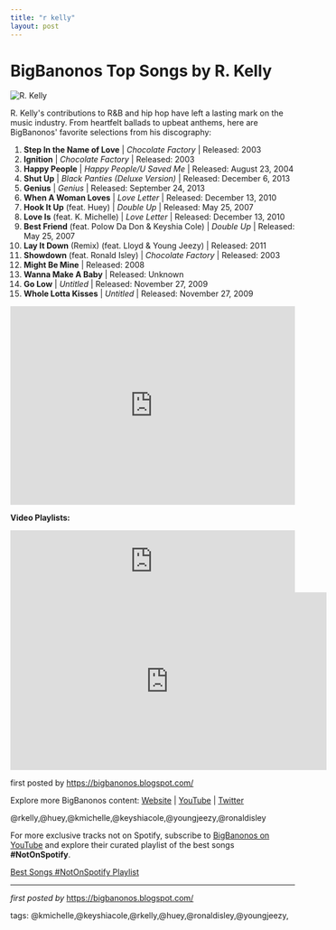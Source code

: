 ```yaml
---
title: "r kelly"
layout: post
---
```

<h1>BigBanonos Top Songs by R. Kelly</h1>
<img alt="R. Kelly" src="https://www.billboard.com/wp-content/uploads/media/r-kelly-nov-2015-billboard-1548.jpg" /> <p>R. Kelly's contributions to R&B and hip hop have left a lasting mark on the music industry. From heartfelt ballads to upbeat anthems, here are BigBanonos' favorite selections from his discography:</p> <ol> <li><strong>Step In the Name of Love</strong> | <em>Chocolate Factory</em> | Released: 2003</li> <li><strong>Ignition</strong> | <em>Chocolate Factory</em> | Released: 2003</li> <li><strong>Happy People</strong> | <em>Happy People/U Saved Me</em> | Released: August 23, 2004</li> <li><strong>Shut Up</strong> | <em>Black Panties (Deluxe Version)</em> | Released: December 6, 2013</li> <li><strong>Genius</strong> | <em>Genius</em> | Released: September 24, 2013</li> <li><strong>When A Woman Loves</strong> | <em>Love Letter</em> | Released: December 13, 2010</li> <li><strong>Hook It Up</strong> (feat. Huey) | <em>Double Up</em> | Released: May 25, 2007</li> <li><strong>Love Is</strong> (feat. K. Michelle) | <em>Love Letter</em> | Released: December 13, 2010</li> <li><strong>Best Friend</strong> (feat. Polow Da Don & Keyshia Cole) | <em>Double Up</em> | Released: May 25, 2007</li> <li><strong>Lay It Down</strong> (Remix) (feat. Lloyd & Young Jeezy) | Released: 2011</li> <li><strong>Showdown</strong> (feat. Ronald Isley) | <em>Chocolate Factory</em> | Released: 2003</li> <li><strong>Might Be Mine</strong> | Released: 2008</li> <li><strong>Wanna Make A Baby</strong> | Released: Unknown</li> <li><strong>Go Low</strong> | <em>Untitled</em> | Released: November 27, 2009</li> <li><strong>Whole Lotta Kisses</strong> | <em>Untitled</em> | Released: November 27, 2009</li>
</ol> <div> <iframe src="https://open.spotify.com/embed/playlist/0PimxtcVqQbTGsCzvJLazj?utm_source=generator" width="100%" height="352" frameBorder="0" allowfullscreen="" allow="autoplay; clipboard-write; encrypted-media; fullscreen; picture-in-picture" loading="lazy"></iframe>
</div> <!-- Embedded video playlists -->
<div> <p><b>Video Playlists:</b></p> <iframe frameborder="0" height="110" scrollbars="no" scrolling="no" src="http://www.audiomack.com/embed4/world-premieres/marching-band-feat-juicy-j" width="100%"></iframe> <iframe allowfullscreen="" frameborder="0" height="315" src="https://www.youtube.com/embed/PT7UOmPqXlk" width="560"></iframe>
</div> <p>first posted by <a href="https://bigbanonos.blogspot.com/">https://bigbanonos.blogspot.com/</a></p> <div> <p>Explore more BigBanonos content: <a href="https://bigbanonos.blogspot.com/">Website</a> | <a href="https://www.youtube.com/@BigBanonos">YouTube</a> | <a href="https://x.com/bigbanonos">Twitter</a></p>
</div> <!--Tags-->
<p>@rkelly,@huey,@kmichelle,@keyshiacole,@youngjeezy,@ronaldisley</p>


<!--Subscribe and Playlist Links-->
<div>
    <p>For more exclusive tracks not on Spotify, subscribe to <a href="https://www.youtube.com/@BigBanonos" target="_blank">BigBanonos on YouTube</a> and explore their curated playlist of the best songs <strong>#NotOnSpotify</strong>.</p>
    <p><a href="https://www.youtube.com/playlist?list=PLtuNtuTatqI0kFahUCbtbfenC_ET5O_tr" target="_blank">Best Songs #NotOnSpotify Playlist<br /></a></p></div>

<hr />

<p><em>first posted by</em> <a href="https://bigbanonos.blogspot.com/" rel="noopener" target="_new">https://bigbanonos.blogspot.com/</a></p>

<p>tags: @kmichelle,@keyshiacole,@rkelly,@huey,@ronaldisley,@youngjeezy,</p>
